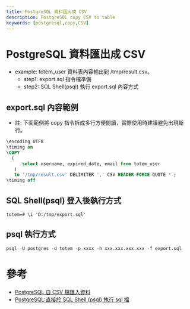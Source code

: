 ```yaml
---
title: PostgreSQL 資料匯出成 CSV
description: PostgreSQL copy CSV to table
keywords: [postgresql,copy,CSV]
---
```


# PostgreSQL 資料匯出成 CSV
* example: totem_user 資料表內容輸出到 /tmp/result.csv。
    * step1: export.sql 指令檔準備
    * step2: SQL Shell(psql) 執行 export.sql 內容方式

## export.sql 內容範例
* 註: 下面範例將 copy 指令拆成多行方便閱讀，實際使用時建議避免出現斷行。

```sql
\encoding UTF8
\timing on
\COPY  
  ( 
      select username, expired_date, email from totem_user
   ) 
   to '/tmp/result.csv' DELIMITER ',' CSV HEADER FORCE QUOTE * ;
\timing off
```

## SQL Shell(psql) 登入後執行方式
  
```shell
totem=# \i 'D:/tmp/export.sql'
```

## psql 執行方式

```sql
psql -U postgres -d totem -p xxxx -h xxx.xxx.xxx.xxx -f export.sql
```



# 參考
* [PostgreSQL 自 CSV 檔匯入資料](./PostgreSQL_copy_from_CSV)
* [PostgreSQL:直接於 SQL Shell (psql) 執行 sql 檔](./SqlShell_psql_Basic)